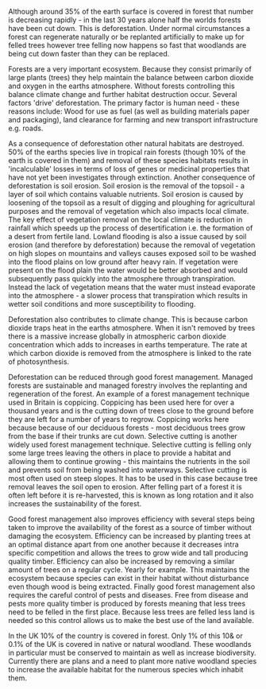Although around 35% of the earth surface is covered in forest that number is decreasing rapidly - in the last 30 years alone half the worlds forests have been cut down. This is deforestation. Under normal circumstances a forest can regenerate naturally or be replanted artificially to make up for felled trees however tree felling now happens so fast that woodlands are being cut down faster than they can be replaced.

Forests are a very important ecosystem. Because they consist primarily of large plants (trees) they help maintain the balance between carbon dioxide and oxygen in the earths atmosphere. Without forests controlling this balance climate change and further habitat destruction occur. Several factors 'drive' deforestation. The primary factor is human need - these reasons include: Wood for use as fuel (as well as building materials paper and packaging), land clearance for farming and new transport infrastructure e.g. roads.

As a consequence of deforestation other natural habitats are destroyed. 50% of the earths species live in tropical rain forests (though 10% of the earth is covered in them) and removal of these species habitats results in 'incalculable' losses in terms of loss of genes or medicinal properties that have not yet been investigates through extinction. Another consequence of deforestation is soil erosion. Soil erosion is the removal of the topsoil - a layer of soil which contains valuable nutrients. Soil erosion is caused by loosening of the topsoil as a result of digging and ploughing for agricultural purposes and the removal of vegetation which also impacts local climate. The key effect of vegetation removal on the local climate is reduction in rainfall which speeds up the process of desertification i.e. the formation of a desert from fertile land. Lowland flooding is also a issue caused by soil erosion (and therefore by deforestation) because the removal of vegetation on high slopes on mountains and valleys causes exposed soil to be washed into the flood plains on low ground after heavy rain. If vegetation were present on the flood plain the water would be better absorbed and would subsequently pass quickly into the atmosphere through transpiration. Instead the lack of vegetation means that the water must instead evaporate into the atmosphere - a slower process that transpiration which results in wetter soil conditions and more susceptibility to flooding.

Deforestation also contributes to climate change. This is because carbon dioxide traps heat in the earths atmosphere. When it isn't removed by trees there is a massive increase globally in atmospheric carbon dioxide concentration which adds to increases in earths temperature. The rate at which carbon dioxide is removed from the atmosphere is linked to the rate of photosynthesis.

Deforestation can be reduced through good forest management. Managed forests are sustainable and managed forestry involves the replanting and regeneration of the forest. An example of a forest management technique used in Britain is coppicing. Coppicing has been used here for over a thousand years and is the cutting down of trees close to the ground before they are left for a number of years to regrow. Coppicing works here because because of our deciduous forests - most deciduous trees grow from the base if their trunks are cut down. Selective cutting is another widely used forest management technique. Selective cutting is felling only some large trees leaving the others in place to provide a habitat and allowing them to continue growing - this maintains the nutrients in the soil and prevents soil from being washed into waterways. Selective cutting is most often used on steep slopes. It has to be used in this case because tree removal leaves the soil open to erosion. After felling part of a forest it is often left before it is re-harvested, this is known as long rotation and it also increases the sustainability of the forest.

Good forest management also improves efficiency with several steps being taken to improve the availability of the forest as a source of timber without damaging the ecosystem. Efficiency can be increased by planting trees at an optimal distance apart from one another because it decreases intra specific competition and allows the trees to grow wide and tall producing quality timber. Efficiency can also be increased by removing a similar amount of trees on a regular cycle. Yearly for example. This maintains the ecosystem because species can exist in their habitat without disturbance even though wood is being extracted. Finally good forest management also requires the careful control of pests and diseases. Free from disease and pests more quality timber is produced by forests meaning that less trees need to be felled in the first place. Because less trees are felled less land is needed so this control allows us to make the best use of the land available.

In the UK 10% of the country is covered in forest. Only 1% of this 10& or 0.1% of the UK is covered in native or natural woodland. These woodlands in particular must be conserved to maintain as well as increase biodiversity. Currently there are plans and a need to plant more native woodland species to increase the available habitat for the numerous species which inhabit them.